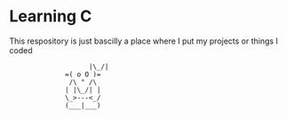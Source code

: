 # Learning C
This respository is just bascilly a place where I put my projects or things I coded 

     		    	    |\_/|
				  =( o O )=
				   /\ " /\			    
				  | |\_/| |
				  \_>---<_/
				  (___|___)
